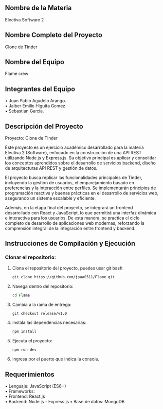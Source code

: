 ## Nombre de la Materia
Electiva Software 2

## Nombre Completo del Proyecto
Clone de Tinder

## Nombre del Equipo
Flame crew

## Integrantes del Equipo
• Juan Pablo Agudelo Arango.    
• Jaiber Emilio Higuita Gomez.    
• Sebastian Garcia.


## Descripción del Proyecto
Proyecto: Clone de Tinder

Este proyecto es un ejercicio académico desarrollado para la materia Electiva 2 (Software), enfocado en la construcción de una API REST utilizando Node.js y Express.js. Su objetivo principal es aplicar y consolidar los conceptos aprendidos sobre el desarrollo de servicios backend, diseño de arquitecturas API REST y gestión de datos.

El proyecto busca replicar las funcionalidades principales de Tinder, incluyendo la gestión de usuarios, el emparejamiento basado en preferencias y la interacción entre perfiles. Se implementarán principios de programación reactiva y buenas prácticas en el desarrollo de servicios web, asegurando un sistema escalable y eficiente.

Además, en la etapa final del proyecto, se integrará un frontend desarrollado con React y JavaScript, lo que permitirá una interfaz dinámica e interactiva para los usuarios. De esta manera, se practica el ciclo completo de desarrollo de aplicaciones web modernas, reforzando la comprensión integral de la integración entre frontend y backend.

## Instrucciones de Compilación y Ejecución

### Clonar el repositorio:
1. Clona el repositorio del proyecto, puedes usar git bash:
   ```bash
   git clone https://github.com/jpaa0511/Flame.git
2. Navega dentro del repositorio:
   ```bash
   cd Flame
3. Cambia a la rama de entrega:
   ```bash
   git checkout release/v1.0
4. Instala las dependencias necesarias:
   ```bash
   npm install
5. Ejecuta el proyecto:
   ```bash
   npm run dev
6. Ingresa por el puerto que indica la consola.

## Requerimientos
• Lenguaje: JavaScript (ES6+)  
• Frameworks:  
   • Frontend: React.js  
   • Backend: Node.js - Express.js 
• Base de datos: MongoDB

